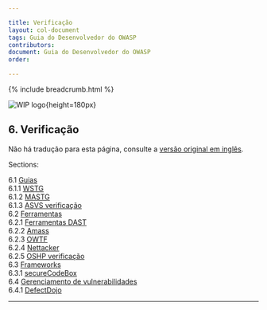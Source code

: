 ```yaml
---

title: Verificação
layout: col-document
tags: Guia do Desenvolvedor do OWASP
contributors:
document: Guia do Desenvolvedor do OWASP
order:

---
```


{% include breadcrumb.html %}

![WIP logo](../../assets/images/dg_wip.png "Trabalho em andamento"){height=180px}

## 6. Verificação

Não há tradução para esta página, consulte a [versão original em inglês][release0800].

Sections:

6.1 [Guias](#guias)  
6.1.1 [WSTG](#wstg)  
6.1.2 [MASTG](#mastg)  
6.1.3 [ASVS verificação](#asvs-verificação)  
6.2 [Ferramentas](#ferramentas)  
6.2.1 [Ferramentas DAST](#ferramentas-dast)  
6.2.2 [Amass](#amass)  
6.2.3 [OWTF](#owtf)  
6.2.4 [Nettacker](#nettacker)  
6.2.5 [OSHP verificação](#oshp-verificação)  
6.3 [Frameworks](#frameworks)  
6.3.1 [secureCodeBox](#securecodebox)  
6.4 [Gerenciamento de vulnerabilidades](#gerenciamento-de-vulnerabilidades)  
6.4.1 [DefectDojo](#defectdojo)  

----

[release0800]: https://github.com/OWASP/www-project-developer-guide/blob/main/draft/08-verification/toc.md
